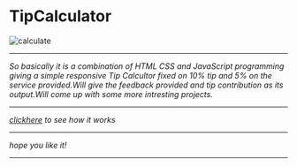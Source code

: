 # TipCalculator


![calculate](https://thumbs.gfycat.com/RichOilyKentrosaurus-max-1mb.gif)

***

_So basically it is a combination of HTML CSS and JavaScript programming giving a simple responsive Tip Calcultor fixed on 10% tip and 5% on the service provided.Will give 
the feedback provided and tip contribution as its output.Will come up with some more intresting projects._
***

_[clickhere](https://mystifying-mayer-ff25f9.netlify.app/ "tip-calculator") to see how it works_
***


_hope you like it!_
***
